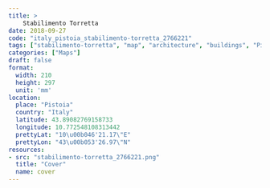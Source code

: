 ```yaml
---
title: > 
    Stabilimento Torretta
date: 2018-09-27
code: "italy_pistoia_stabilimento-torretta_2766221"
tags: ["stabilimento-torretta", "map", "architecture", "buildings", "Pistoia", "Italy"]
categories: ["Maps"]
draft: false
format:
  width: 210
  height: 297
  unit: 'mm'
location:
  place: "Pistoia"
  country: "Italy"
  latitude: 43.89082769158733
  longitude: 10.772548108313442
  prettyLat: "10\u00b046'21.17\"E"
  prettyLon: "43\u00b053'26.97\"N"
resources:
- src: "stabilimento-torretta_2766221.png"
  title: "Cover"
  name: cover
---
```

